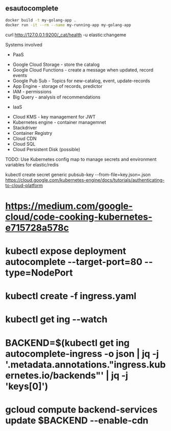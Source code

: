 esautocomplete
--------------


```bash
docker build -t my-golang-app .
docker run -it --rm --name my-running-app my-golang-app
```


curl http://127.0.0.1:9200/_cat/health -u elastic:changeme




Systems involved

* PaaS
- Google Cloud Storage - store the catalog
- Google Cloud Functions - create a message when updated, record events
- Google Pub Sub - Topics for new-catalog, event, update-records
- App Engine - storage of records, predictor
- IAM - permissions
- Big Query - analysis of recommendations

* IaaS
- Cloud KMS - key management for JWT
- Kubernetes engine - container managemnet
- Stackdriver
- Container Registry
- Cloud CDN
- Cloud SQL
- Cloud Persistent Disk (possible)



TODO:
Use Kubernetes config map to manage secrets and environment variables for elastic/redis


kubectl create secret generic pubsub-key --from-file=key.json=<PATH-TO-KEY-FILE>.json
https://cloud.google.com/kubernetes-engine/docs/tutorials/authenticating-to-cloud-platform



# https://medium.com/google-cloud/code-cooking-kubernetes-e715728a578c
# kubectl expose deployment autocomplete --target-port=80 --type=NodePort
# kubectl create -f ingress.yaml
# kubectl get ing --watch
# BACKEND=$(kubectl get ing autocomplete-ingress -o json | jq -j '.metadata.annotations."ingress.kubernetes.io/backends"' | jq -j 'keys[0]')
# gcloud compute backend-services update $BACKEND --enable-cdn
